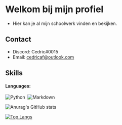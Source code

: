 

# Welkom bij mijn profiel

* Hier kan je al mijn schoolwerk vinden en bekijken.

## Contact
* Discord: Cedric#0015
* Email: cedricaf@outlook.com


## Skills

#### Languages:

![Python](https://img.shields.io/badge/Python-3776AB?style=for-the-badge&logo=python&logoColor=white)&nbsp;
![Markdown](https://img.shields.io/badge/markdown-%23000000.svg?style=for-the-badge&logo=markdown&logoColor=white)

![Anurag's GitHub stats](https://github-readme-stats.vercel.app/api?username=cedricaf&show_icons=true&theme=highcontrast)

[![Top Langs](https://github-readme-stats.vercel.app/api/top-langs/?username=cedricaf)](https://github.com/anuraghazra/github-readme-stats)
